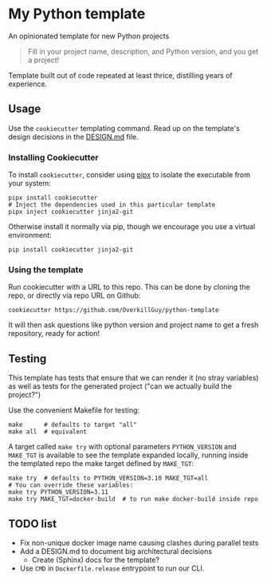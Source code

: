 # My Python template

An opinionated template for new Python projects

> Fill in your project name, description, and Python version, and you get a project!

Template built out of code repeated at least thrice, distilling years of
experience.

## Usage

Use the `cookiecutter` templating command.
Read up on the template's design decisions in the [DESIGN.md](./DESIGN.md) file.

### Installing Cookiecutter

To install `cookiecutter`, consider using [pipx](https://pypa.github.io/pipx/)
to isolate the executable from your system:

	pipx install cookiecutter
	# Inject the dependencies used in this particular template
	pipx inject cookiecutter jinja2-git

Otherwise install it normally via pip, though we encourage you use a virtual
environment:

	pip install cookiecutter jinja2-git

### Using the template

Run cookiecutter with a URL to this repo. This can be done by cloning the repo,
or directly via repo URL on Github:

	cookiecutter https://github.com/OverkillGuy/python-template

It will then ask questions like python version and project name to get a fresh
repository, ready for action!

## Testing

This template has tests that ensure that we can render it (no stray
variables) as well as tests for the generated project ("can we
actually build the project?")

Use the convenient Makefile for testing:

	make      # defaults to target "all"
	make all  # equivalent

A target called `make try` with optional parameters `PYTHON_VERSION` and
`MAKE_TGT` is available to see the template expanded locally, running inside the
templated repo the make target defined by `MAKE_TGT`:

	make try  # defaults to PYTHON_VERSION=3.10 MAKE_TGT=all
	# You can override these variables:
	make try PYTHON_VERSION=3.11
	make try MAKE_TGT=docker-build  # to run make docker-build inside repo

## TODO list

- Fix non-unique docker image name causing clashes during parallel tests
- Add a DESIGN.md to document big architectural decisions
  - Create (Sphinx) docs for the template?
- Use `CMD` in `Dockerfile.release` entrypoint to run our CLI.
